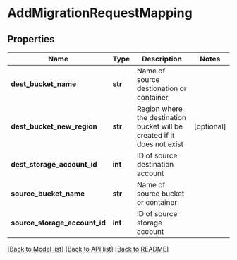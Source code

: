 # AddMigrationRequestMapping

## Properties
Name | Type | Description | Notes
------------ | ------------- | ------------- | -------------
**dest_bucket_name** | **str** | Name of source destionation or container | 
**dest_bucket_new_region** | **str** | Region where the destination bucket will be created if it does not exist | [optional] 
**dest_storage_account_id** | **int** | ID of source destination account | 
**source_bucket_name** | **str** | Name of source bucket or container | 
**source_storage_account_id** | **int** | ID of source storage account | 

[[Back to Model list]](../README.md#documentation-for-models) [[Back to API list]](../README.md#documentation-for-api-endpoints) [[Back to README]](../README.md)


